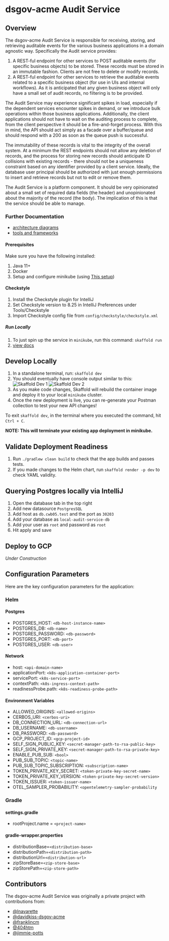 # dsgov-acme Audit Service

## Overview

The dsgov-acme Audit Service is responsible for receiving, storing, and retrieving auditable events for the
various business applications in a domain agnostic way. Specifically the Audit service provides:

1. A REST-ful endpoint for other services to POST auditable events (for specific business objects)
   to be stored. These records must be stored in an immutable fashion. Clients are not free to
   delete or modify records.
2. A REST-ful endpoint for other services to retrieve the auditable events related to a specific
   business object (for use in UIs and internal workflows). As it is anticipated that any given
   business object will only have a small set of audit records, no filtering is to be provided.

The Audit Service may experience significant spikes in load, especially if the dependent services
encounter spikes in demand, or we introduce bulk operations within those business applications.
Additionally, the client applications should not have to wait on the auditing process to complete,
from the client perspective it should be a fire-and-forget process. With this in mind, the API
should act simply as a facade over a buffer/queue and should respond with a 200 as soon as the
queue push is successful.

The immutability of these records is vital to the integrity of the overall system. At a minimum
the REST endpoints should not allow any deletion of records, and the process for storing new
records should anticipate ID collisions with existing records - there should not be a uniqueness
constraint based on any identifier provided by a client service. Ideally, the database user
principal should be authorized with just enough permissions to insert and retrieve records but
not to edit or remove them.

The Audit Service is a platform component. It should be very opinionated about a small set of
required data fields (the header) and unopinionated about the majority of the record (the body).
The implication of this is that the service should be able to manage.

### Further Documentation

- [architecture diagrams](./docs/architecture/README.md)
- [tools and frameworks](./docs/tools.md)

#### Prerequisites

Make sure you have the following installed:

1. Java 11+
2. Docker
3. Setup and configure minikube (using [This setup](https://github.com/dsgov-acme/cwb05-local-environment))

#### Checkstyle

1. Install the Checkstyle plugin for IntelliJ
2. Set Checkstyle version to 8.25 in IntelliJ Preferences under Tools/Checkstyle
3. Import Checkstyle config file from `config/checkstyle/checkstyle.xml`

##### Run Locally

1. To just spin up the service in `minikube`, run this command: `skaffold run`
2. [view docs](http://api.cwb05.test/as/swagger-ui/index.html)

## Develop Locally

1. In a standalone terminal, run: `skaffold dev`
2. You should eventually have console output similar to this:
![Skaffold Dev 1](docs/assets/skaffold-dev-log-1.png)
![Skaffold Dev 2](docs/assets/skaffold-dev-log-2.png)
3. As you make code changes, Skaffold will rebuild the container image and deploy it to your local `minikube` cluster.
4. Once the new deployment is live, you can re-generate your Postman collection to test your new API changes!

To exit `skaffold dev`, in the terminal where you executed the command, hit `Ctrl + C`.

**NOTE: This will terminate your existing app deployment in minikube.**

## Validate Deployment Readiness

1. Run `./gradlew clean build` to check that the app builds and passes tests.
2. If you made changes to the Helm chart, run `skaffold render -p dev` to check YAML validity.

## Querying Postgres locally via IntelliJ

1. Open the database tab in the top right
2. Add new datasource `PostgresSQL`
3. Add host as `db.cwb05.test` and the port as `30203`
4. Add your database as `local-audit-service-db`
5. Add your user as `root` and password as `root`
6. Hit apply and save

## Deploy to GCP

*Under Construction*

## Configuration Parameters

Here are the key configuration parameters for the application:
### Helm
#### Postgres
- POSTGRES_HOST: `<db-host-instance-name>`
- POSTGRES_DB: `<db-name>`
- POSTGRES_PASSWORD: `<db-password>`
- POSTGRES_PORT: `<db-port>`
- POSTGRES_USER: `<db-user>`

#### Network
- host: `<api-domain-name>`
- applicationPort: `<k8s-application-container-port>`
- servicePort: `<k8s-service-port>`
- contextPath: `<k8s-ingress-context-path>`
- readinessProbe.path: `<k8s-readiness-probe-path>`

#### Environment Variables
- ALLOWED_ORIGINS: `<allowed-origins>`
- CERBOS_URI: `<cerbos-uri>`
- DB_CONNECTION_URL: `<db-connection-url>`
- DB_USERNAME: `<db-username>`
- DB_PASSWORD: `<db-password>`
- GCP_PROJECT_ID: `<gcp-project-id>`
- SELF_SIGN_PUBLIC_KEY: `<secret-manager-path-to-rsa-public-key>`
- SELF_SIGN_PRIVATE_KEY: `<secret-manager-path-to-rsa-private-key>`
- ENABLE_PUB_SUB: `<bool>`
- PUB_SUB_TOPIC: `<topic-name>`
- PUB_SUB_TOPIC_SUBSCRIPTION: `<subscription-name>`
- TOKEN_PRIVATE_KEY_SECRET: `<token-private-key-secret-name>`
- TOKEN_PRIVATE_KEY_VERSION: `<token-private-key-secret-version>`
- TOKEN_ISSUER: `<token-issuer-name>`
- OTEL_SAMPLER_PROBABILITY: `<opentelemetry-sampler-probability`

### Gradle

#### settings.gradle
- rootProject.name = `<project-name>`

#### gradle-wrapper.properties
- distributionBase=`<distribution-base>`
- distributionPath=`<distribution-path>`
- distributionUrl=`<distribution-url>`
- zipStoreBase=`<zip-store-base>`
- zipStorePath=`<zip-store-path>`

## Contributors

The dsgov-acme Audit Service was originally a private project with contributions from:

- [@lnavarette](https://github.com/lnavarette)
- [@davidkiss-dsgov-acme](https://github.com/davidkiss-dsgov-acme)
- [@franklincm](https://github.com/franklincm)
- [@404htm](https://github.com/404htm)
- [@jimmie-potts](https://github.com/jimmie-potts)
